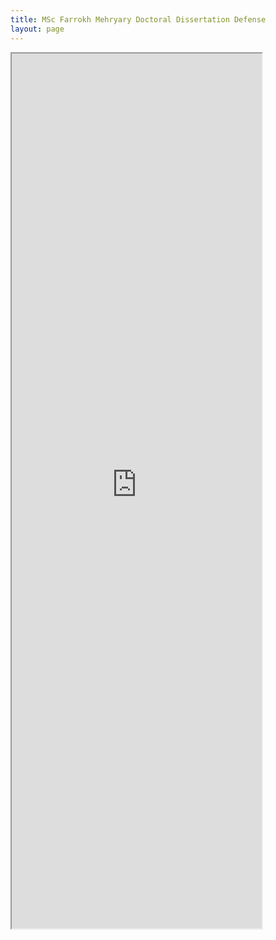 ```yaml
---
title: MSc Farrokh Mehryary Doctoral Dissertation Defense
layout: page
---
```

<iframe src="https://docs.google.com/document/d/e/2PACX-1vTClfGAdqmmykNtX-D-vx1WY7JBXAF9Mz75X0losJtxhtcSv8C-LMMFARGuKb2jkFRJugyaTqgVTwKY/pub?embedded=true" width="400" height="1400"></iframe>